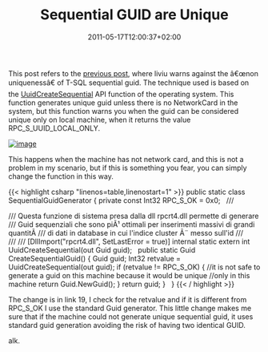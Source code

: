 ﻿---
title: "Sequential GUID are Unique"
description: ""
date: 2011-05-17T12:00:37+02:00
draft: false
tags: [Nhibernate]
categories: [Nhibernate]
---
This post refers to the [previous post](http://www.codewrecks.com/blog/index.php/2011/05/16/using-guid-id-in-nhibernate-index-fragmentation/comment-page-1/#comment-3822), where liviu warns against the â€œnon uniquenessâ€ of T-SQL sequential guid. The technique used is based on the [UuidCreateSequential](http://msdn.microsoft.com/en-us/library/aa379322%28v=vs.85%29.aspx) API function of the operating system. This function generates unique guid unless there is no NetworkCard in the system, but this function warns you when the guid can be considered unique only on local machine, when it returns the value RPC\_S\_UUID\_LOCAL\_ONLY.

[![image](https://www.codewrecks.com/blog/wp-content/uploads/2011/05/image_thumb10.png "image")](https://www.codewrecks.com/blog/wp-content/uploads/2011/05/image10.png)

This happens when the machine has not network card, and this is not a problem in my scenario, but if this is something you fear, you can simply change the function in this way.

{{< highlight csharp "linenos=table,linenostart=1" >}}
public static class SequentialGuidGenerator
{
private const Int32 RPC_S_OK = 0x0;
 
/// <summary>
/// Questa funzione di sistema presa dalla dll rpcrt4.dll permette di generare
/// Guid sequenziali che sono piÃ¹ ottimali per inserimenti massivi di grandi quantitÃ 
/// di dati in database in cui l'indice cluster Ã¨ messo sull'id
/// </summary>
/// <param name="guid"></param>
/// <returns></returns>
[DllImport("rpcrt4.dll", SetLastError = true)]
internal static extern int UuidCreateSequential(out Guid guid);
 
public static Guid CreateSequentialGuid()
{
Guid guid;
Int32 retvalue = UuidCreateSequential(out guid);
if (retvalue != RPC_S_OK)
{
//it is not safe to generate a guid on this machine because it would be unique
//only in this machine
return Guid.NewGuid();
}
return guid;
}
 
}
{{< / highlight >}}

The change is in link 19, I check for the retvalue and if it is different from RPC\_S\_OK I use the standard Guid generator. This little change makes me sure that if the machine could not generate unique sequential guid, it uses standard guid generation avoiding the risk of having two identical GUID.

alk.
